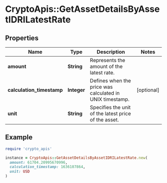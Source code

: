 # CryptoApis::GetAssetDetailsByAssetIDRILatestRate

## Properties

| Name | Type | Description | Notes |
| ---- | ---- | ----------- | ----- |
| **amount** | **String** | Represents the amount of the latest rate. |  |
| **calculation_timestamp** | **Integer** | Defines when the price was calculated in UNIX timestamp. | [optional] |
| **unit** | **String** | Specifies the unit of the latest price of the asset. |  |

## Example

```ruby
require 'crypto_apis'

instance = CryptoApis::GetAssetDetailsByAssetIDRILatestRate.new(
  amount: 61704.20995670996,
  calculation_timestamp: 1636107864,
  unit: USD
)
```


